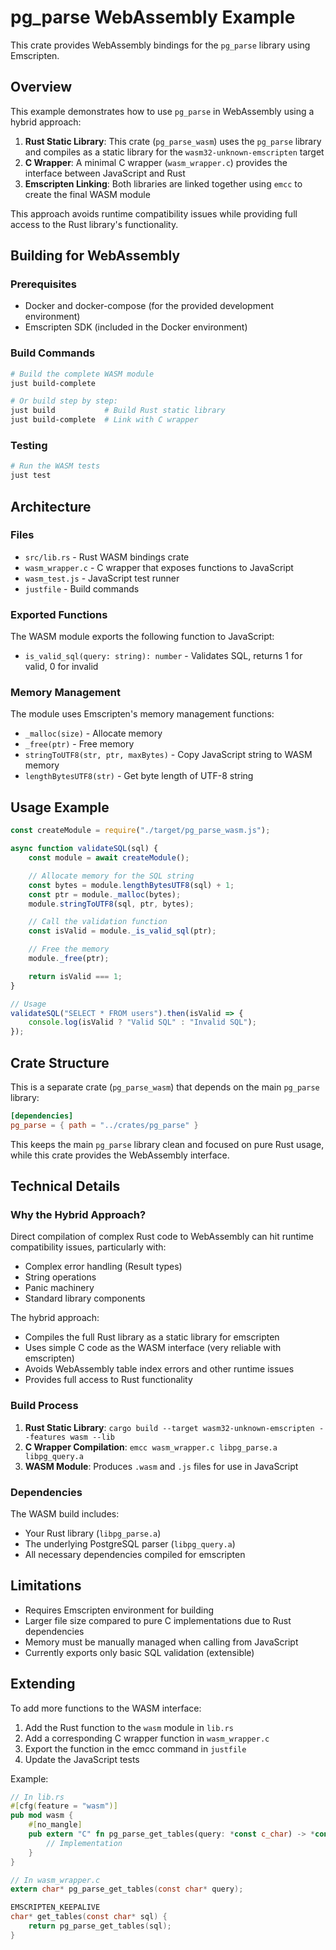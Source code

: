 # pg_parse WebAssembly Example

This crate provides WebAssembly bindings for the `pg_parse` library using Emscripten.

## Overview

This example demonstrates how to use `pg_parse` in WebAssembly using a hybrid approach:

1. **Rust Static Library**: This crate (`pg_parse_wasm`) uses the `pg_parse` library and compiles as a static library for the `wasm32-unknown-emscripten` target
2. **C Wrapper**: A minimal C wrapper (`wasm_wrapper.c`) provides the interface between JavaScript and Rust
3. **Emscripten Linking**: Both libraries are linked together using `emcc` to create the final WASM module

This approach avoids runtime compatibility issues while providing full access to the Rust library's functionality.

## Building for WebAssembly

### Prerequisites

- Docker and docker-compose (for the provided development environment)
- Emscripten SDK (included in the Docker environment)

### Build Commands

```bash
# Build the complete WASM module
just build-complete

# Or build step by step:
just build           # Build Rust static library
just build-complete  # Link with C wrapper
```

### Testing

```bash
# Run the WASM tests
just test
```

## Architecture

### Files

- `src/lib.rs` - Rust WASM bindings crate
- `wasm_wrapper.c` - C wrapper that exposes functions to JavaScript
- `wasm_test.js` - JavaScript test runner
- `justfile` - Build commands

### Exported Functions

The WASM module exports the following function to JavaScript:

- `is_valid_sql(query: string): number` - Validates SQL, returns 1 for valid, 0 for invalid

### Memory Management

The module uses Emscripten's memory management functions:

- `_malloc(size)` - Allocate memory
- `_free(ptr)` - Free memory
- `stringToUTF8(str, ptr, maxBytes)` - Copy JavaScript string to WASM memory
- `lengthBytesUTF8(str)` - Get byte length of UTF-8 string

## Usage Example

```javascript
const createModule = require("./target/pg_parse_wasm.js");

async function validateSQL(sql) {
    const module = await createModule();

    // Allocate memory for the SQL string
    const bytes = module.lengthBytesUTF8(sql) + 1;
    const ptr = module._malloc(bytes);
    module.stringToUTF8(sql, ptr, bytes);

    // Call the validation function
    const isValid = module._is_valid_sql(ptr);

    // Free the memory
    module._free(ptr);

    return isValid === 1;
}

// Usage
validateSQL("SELECT * FROM users").then(isValid => {
    console.log(isValid ? "Valid SQL" : "Invalid SQL");
});
```

## Crate Structure

This is a separate crate (`pg_parse_wasm`) that depends on the main `pg_parse` library:

```toml
[dependencies]
pg_parse = { path = "../crates/pg_parse" }
```

This keeps the main `pg_parse` library clean and focused on pure Rust usage, while this crate provides the WebAssembly interface.

## Technical Details

### Why the Hybrid Approach?

Direct compilation of complex Rust code to WebAssembly can hit runtime compatibility issues, particularly with:
- Complex error handling (Result types)
- String operations
- Panic machinery
- Standard library components

The hybrid approach:
- Compiles the full Rust library as a static library for emscripten
- Uses simple C code as the WASM interface (very reliable with emscripten)
- Avoids WebAssembly table index errors and other runtime issues
- Provides full access to Rust functionality

### Build Process

1. **Rust Static Library**: `cargo build --target wasm32-unknown-emscripten --features wasm --lib`
2. **C Wrapper Compilation**: `emcc wasm_wrapper.c libpg_parse.a libpg_query.a`
3. **WASM Module**: Produces `.wasm` and `.js` files for use in JavaScript

### Dependencies

The WASM build includes:
- Your Rust library (`libpg_parse.a`)
- The underlying PostgreSQL parser (`libpg_query.a`)
- All necessary dependencies compiled for emscripten

## Limitations

- Requires Emscripten environment for building
- Larger file size compared to pure C implementations due to Rust dependencies
- Memory must be manually managed when calling from JavaScript
- Currently exports only basic SQL validation (extensible)

## Extending

To add more functions to the WASM interface:

1. Add the Rust function to the `wasm` module in `lib.rs`
2. Add a corresponding C wrapper function in `wasm_wrapper.c`
3. Export the function in the emcc command in `justfile`
4. Update the JavaScript tests

Example:

```rust
// In lib.rs
#[cfg(feature = "wasm")]
pub mod wasm {
    #[no_mangle]
    pub extern "C" fn pg_parse_get_tables(query: *const c_char) -> *const c_char {
        // Implementation
    }
}
```

```c
// In wasm_wrapper.c
extern char* pg_parse_get_tables(const char* query);

EMSCRIPTEN_KEEPALIVE
char* get_tables(const char* sql) {
    return pg_parse_get_tables(sql);
}
```
